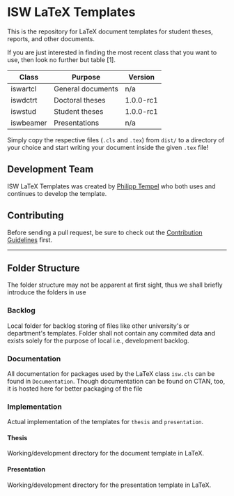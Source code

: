 # ISW LaTeX Templates

This is the repository for LaTeX document templates for student theses, reports, and other documents.

If you are just interested in finding the most recent class that you want to use, then look no further but table [1].

| Class | Purpose | Version |
|-------|---------|---------|
| iswartcl | General documents | n/a |
| iswdctrt | Doctoral theses | 1.0.0-rc1 |
| iswstud | Student theses | 1.0.0-rc1 |
| iswbeamer | Presentations | n/a |

Simply copy the respective files (`.cls` and `.tex`) from `dist/` to a directory of your choice and start writing your document inside the given `.tex` file!

## Development Team

ISW LaTeX Templates was created by [Philipp Tempel](http://www.isw.uni-stuttgart.de/institut/mitarbeiter/Tempel/?__locale=en) who both uses and continues to develop the template.

## Contributing

Before sending a pull request, be sure to check out the [Contribution Guidelines](CONTRIBUTING.md) first.

---

## Folder Structure

The folder structure may not be apparent at first sight, thus we shall briefly introduce the folders in use

### Backlog

Local folder for backlog storing of files like other university's or department's templates. Folder shall not contain any commited data and exists solely for the purpose of local i.e., development backlog.

### Documentation

All documentation for packages used by the LaTeX class ```isw.cls``` can be found in `Documentation`. Though documentation can be found on CTAN, too, it is hosted here for better packaging of the file

### Implementation

Actual implementation of the templates for ```thesis``` and ```presentation```.

#### Thesis
Working/development directory for the document template in LaTeX.

#### Presentation
Working/development directory for the presentation template in LaTeX.

